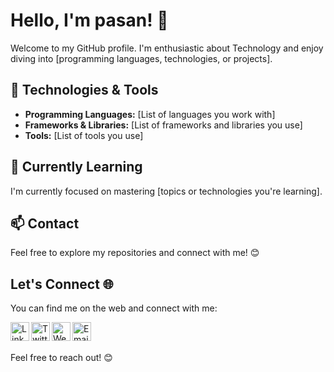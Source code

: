 
# Hello, I'm pasan! 👋

Welcome to my GitHub profile. I'm enthusiastic about Technology and enjoy diving into [programming languages, technologies, or projects].

## 🔧 **Technologies & Tools**

- **Programming Languages:** [List of languages you work with]
- **Frameworks & Libraries:** [List of frameworks and libraries you use]
- **Tools:** [List of tools you use]

## 🌱 **Currently Learning**

I'm currently focused on mastering [topics or technologies you're learning].



## 📫 **Contact**


Feel free to explore my repositories and connect with me! 😊

## Let's Connect 🌐

You can find me on the web and connect with me:

[<img align="left" alt="LinkedIn" width="30px" src="https://image.flaticon.com/icons/png/512/174/174857.png" />](https://www.linkedin.com/in/yourusername/)
[<img align="left" alt="Twitter" width="30px" src="https://image.flaticon.com/icons/png/512/145/145812.png" />](https://twitter.com/yourusername)
[<img align="left" alt="Website" width="30px" src="https://image.flaticon.com/icons/png/512/190/190411.png" />](https://www.yourwebsite.com)
[<img align="left" alt="Email" width="30px" src="https://image.flaticon.com/icons/png/512/324/324123.png" />](mailto:yourname@email.com)

<br />
<br />

Feel free to reach out! 😊

